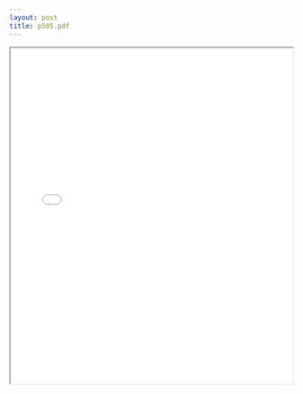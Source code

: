 ```yaml
---
layout: post
title: p505.pdf
---
```


<div class="pdf-container">
<iframe src="/ea/assets/pdfs/p505.pdf" height="600" width="100%" allowFullScreen="true"></iframe>
</div>

